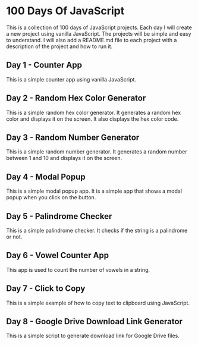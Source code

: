 # 100 Days Of JavaScript

This is a collection of 100 days of JavaScript projects. Each day I will create a new project using vanilla JavaScript. The projects will be simple and easy to understand. I will also add a README.md file to each project with a description of the project and how to run it.

## Day 1 - Counter App

This is a simple counter app using vanilla JavaScript.

## Day 2 - Random Hex Color Generator

This is a simple random hex color generator. It generates a random hex color and displays it on the screen. It also displays the hex color code.

## Day 3 - Random Number Generator

This is a simple random number generator. It generates a random number between 1 and 10 and displays it on the screen.

## Day 4 - Modal Popup

This is a simple modal popup app. It is a simple app that shows a modal popup when you click on the button.

## Day 5 - Palindrome Checker

This is a simple palindrome checker. It checks if the string is a palindrome or not.

## Day 6 - Vowel Counter App

This app is used to count the number of vowels in a string.

## Day 7 - Click to Copy

This is a simple example of how to copy text to clipboard using JavaScript.

## Day 8 - Google Drive Download Link Generator

This is a simple script to generate download link for Google Drive files.
